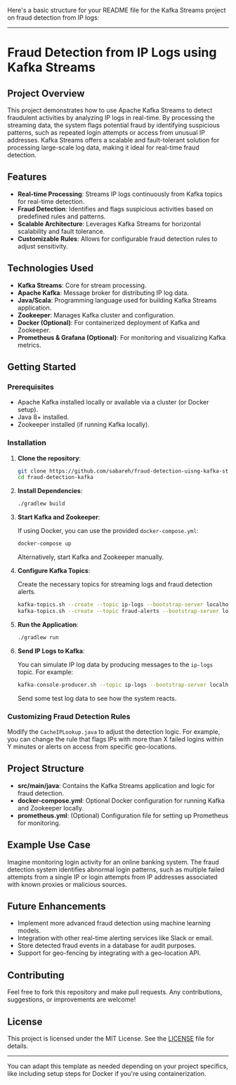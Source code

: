 Here's a basic structure for your README file for the Kafka Streams project on fraud detection from IP logs:

---

# Fraud Detection from IP Logs using Kafka Streams

## Project Overview

This project demonstrates how to use Apache Kafka Streams to detect fraudulent activities by analyzing IP logs in real-time. By processing the streaming data, the system flags potential fraud by identifying suspicious patterns, such as repeated login attempts or access from unusual IP addresses. Kafka Streams offers a scalable and fault-tolerant solution for processing large-scale log data, making it ideal for real-time fraud detection.

## Features

- **Real-time Processing**: Streams IP logs continuously from Kafka topics for real-time detection.
- **Fraud Detection**: Identifies and flags suspicious activities based on predefined rules and patterns.
- **Scalable Architecture**: Leverages Kafka Streams for horizontal scalability and fault tolerance.
- **Customizable Rules**: Allows for configurable fraud detection rules to adjust sensitivity.

## Technologies Used

- **Kafka Streams**: Core for stream processing.
- **Apache Kafka**: Message broker for distributing IP log data.
- **Java/Scala**: Programming language used for building Kafka Streams application.
- **Zookeeper**: Manages Kafka cluster and configuration.
- **Docker (Optional)**: For containerized deployment of Kafka and Zookeeper.
- **Prometheus & Grafana (Optional)**: For monitoring and visualizing Kafka metrics.

## Getting Started

### Prerequisites

- Apache Kafka installed locally or available via a cluster (or Docker setup).
- Java 8+ installed.
- Zookeeper installed (if running Kafka locally).

### Installation

1. **Clone the repository**:

   ```bash
   git clone https://github.com/sabareh/fraud-detection-uisng-kafka-streams.git
   cd fraud-detection-kafka
   ```

2. **Install Dependencies**:

   ```bash
   ./gradlew build
   ```

3. **Start Kafka and Zookeeper**:
   
   If using Docker, you can use the provided `docker-compose.yml`:

   ```bash
   docker-compose up
   ```

   Alternatively, start Kafka and Zookeeper manually.

4. **Configure Kafka Topics**:

   Create the necessary topics for streaming logs and fraud detection alerts.

   ```bash
   kafka-topics.sh --create --topic ip-logs --bootstrap-server localhost:9092 --partitions 3 --replication-factor 1
   kafka-topics.sh --create --topic fraud-alerts --bootstrap-server localhost:9092 --partitions 3 --replication-factor 1
   ```

5. **Run the Application**:

   ```bash
   ./gradlew run
   ```

6. **Send IP Logs to Kafka**:

   You can simulate IP log data by producing messages to the `ip-logs` topic. For example:

   ```bash
   kafka-console-producer.sh --topic ip-logs --bootstrap-server localhost:9092
   ```

   Send some test log data to see how the system reacts.

### Customizing Fraud Detection Rules

Modify the `CacheIPLookup.java` to adjust the detection logic. For example, you can change the rule that flags IPs with more than X failed logins within Y minutes or alerts on access from specific geo-locations.

## Project Structure

- **src/main/java**: Contains the Kafka Streams application and logic for fraud detection.
- **docker-compose.yml**: Optional Docker configuration for running Kafka and Zookeeper locally.
- **prometheus.yml**: (Optional) Configuration file for setting up Prometheus for monitoring.

## Example Use Case

Imagine monitoring login activity for an online banking system. The fraud detection system identifies abnormal login patterns, such as multiple failed attempts from a single IP or login attempts from IP addresses associated with known proxies or malicious sources.

## Future Enhancements

- Implement more advanced fraud detection using machine learning models.
- Integration with other real-time alerting services like Slack or email.
- Store detected fraud events in a database for audit purposes.
- Support for geo-fencing by integrating with a geo-location API.

## Contributing

Feel free to fork this repository and make pull requests. Any contributions, suggestions, or improvements are welcome!

## License

This project is licensed under the MIT License. See the [LICENSE](LICENSE) file for details.

---

You can adapt this template as needed depending on your project specifics, like including setup steps for Docker if you're using containerization.

